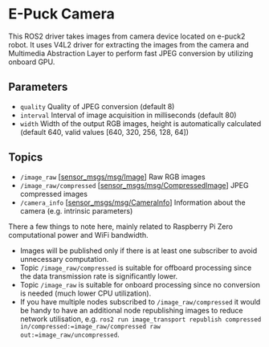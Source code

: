 # E-Puck Camera

This ROS2 driver takes images from camera device located on e-puck2 robot. It uses V4L2 driver for extracting the images from the camera and Multimedia Abstraction Layer to perform fast JPEG conversion by utilizing onboard GPU.

## Parameters
- `quality` Quality of JPEG conversion (default 8)
- `interval` Interval of image acquisition in milliseconds (default 80) 
- `width` Width of the output RGB images, height is automatically calculated (default 640, valid values [640, 320, 256, 128, 64])

## Topics
- `/image_raw` [[sensor_msgs/msg/Image](https://github.com/ros2/common_interfaces/blob/master/sensor_msgs/msg/Image.msg)] Raw RGB images
- `/image_raw/compressed` [[sensor_msgs/msg/CompressedImage](https://github.com/ros2/common_interfaces/blob/master/sensor_msgs/msg/CompressedImage.msg)] JPEG compressed images
- `/camera_info` [[sensor_msgs/msg/CameraInfo](https://github.com/ros2/common_interfaces/blob/master/sensor_msgs/msg/CameraInfo.msg)] Information about the camera (e.g. intrinsic parameters)

There a few things to note here, mainly related to Raspberry Pi Zero computational power and WiFi bandwidth.
- Images will be published only if there is at least one subscriber to avoid unnecessary computation.
- Topic `/image_raw/compressed` is suitable for offboard processing since the data transmission rate is significantly lower.
- Topic `/image_raw` is suitable for onboard processing since no conversion is needed (much lower CPU utilization).
- If you have multiple nodes subscribed to `/image_raw/compressed` it would be handy to have an additional node republishing images to reduce network utilisation, e.g. `ros2 run image_transport republish compressed in/compressed:=image_raw/compressed raw out:=image_raw/uncompressed`.
